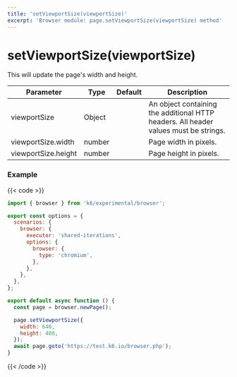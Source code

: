 ```yaml
---
title: 'setViewportSize(viewportSize)'
excerpt: 'Browser module: page.setViewportSize(viewportSize) method'
---
```


# setViewportSize(viewportSize)

This will update the page's width and height.

<TableWithNestedRows>

| Parameter           | Type   | Default | Description                                                                          |
| ------------------- | ------ | ------- | ------------------------------------------------------------------------------------ |
| viewportSize        | Object |         | An object containing the additional HTTP headers. All header values must be strings. |
| viewportSize.width  | number |         | Page width in pixels.                                                                |
| viewportSize.height | number |         | Page height in pixels.                                                               |

</TableWithNestedRows>

### Example

{{< code >}}

```javascript
import { browser } from 'k6/experimental/browser';

export const options = {
  scenarios: {
    browser: {
      executor: 'shared-iterations',
      options: {
        browser: {
          type: 'chromium',
        },
      },
    },
  },
};

export default async function () {
  const page = browser.newPage();

  page.setViewportSize({
    width: 640,
    height: 480,
  });
  await page.goto('https://test.k6.io/browser.php');
}
```

{{< /code >}}
